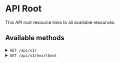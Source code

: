 # API Root

This API root resource links to all available resources.

## Available methods

<details>
<summary><code>GET /api/v1/</code></summary>

`RESULT`
```
[
  "/api/v1/divers", 
  "/api/v1/divesites", 
  "/api/v1/extracts", 
  "/api/v1/fractions", 
  "/api/v1/heartbeat", 
  "/api/v1/isolates", 
  "/api/v1/libraries", 
  "/api/v1/media", 
  "/api/v1/permits", 
  "/api/v1/samples", 
  "/api/v1/sampletypes", 
  "/api/v1/screenplates"
]
```
</details>

<details>
<summary><code>GET /api/v1/heartbeat</code></summary>

`RESULT`
```
{}
```
</details>